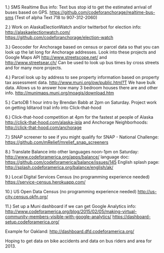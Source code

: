 1.) SMS Realtime Bus info: Text bus stop id to get the estimated arrival of buses based on GPS. https://github.com/codeforanchorage/realtime-bus-sms (Test of alpha Text 718 to 907-312-2060)

2.) Work on AlaskaElectionWatch and/or twitterbot for election info: http://alaskaelectionwatch.com/ https://github.com/codeforanchorage/election-watch

3.) Geocoder for Anchorage based on census or parcel data so that you can look up the lat long for Anchorage addresses. Look into these projects and Google Maps API http://www.streetscope.net/ and http://www.streetsear.ch/ Can be used to look up bus times by cross streets and for many more projects.

4.) Parcel look up by address to see property information based on property tax assessment data. http://www.muni.org/pw/public.html?T We have bulk data. Allows us to answer how many 3 bedroom houses there are and other info. http://munimaps.muni.org/moagis/download.htm

5.) CartoDB 1 hour intro by Brendan Babb at 2pm on Saturday. Project work on getting Iditarod trail info into Click-that-hood

6.) Click-that-hood competition at 4pm for the fastest at people of Alaska http://click-that-hood.com/alaska-ipla and Anchorage Neighborhoods: http://click-that-hood.com/anchorage

7.) SNAP screener to see if you might qualify for SNAP - National Challenge: https://github.com/mRelief/mrelief_snap_screeners

8.) Translate Balance into other languages noon-1pm on Saturday: http://www.codeforamerica.org/apps/balance/ language doc: https://github.com/codeforamerica/balance/issues/145 English splash page: http://splash.codeforamerica.org/balance/english/ak/

9.) Local Digital Services Census (no programming experience needed) https://service-census.herokuapp.com/

10.) US Open Data Census (no programming experience needed) http://us-city.census.okfn.org/

11.) Set up a Muni dashboard if we can get Google Analytics info: http://www.codeforamerica.org/blog/2015/02/05/making-virtual-community-members-visible-with-google-analytics/ https://dashboard-setup.codeforamerica.org/

Example for Oakland: http://dashboard.dfd.codeforamerica.org/

Hoping to get data on bike accidents and data on bus riders and area for 2013.
